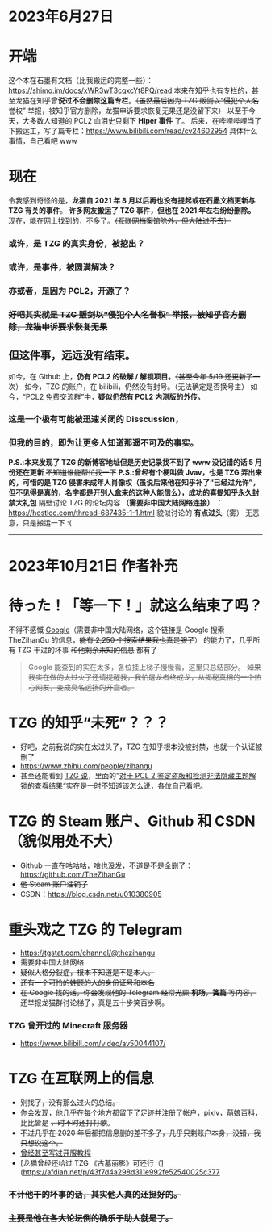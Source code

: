# 2023年6月27日
# 开端
这个本在石墨有文档（比我搬运的完整一些）：https://shimo.im/docs/xWR3wT3cqxcYt8PQ/read
本来在知乎也有专栏的，甚至龙猫在知乎曾**说过不会删除这篇专栏**。~~（虽然最后因为 TZG 贩剑以“侵犯个人名誉权” 举报，被知乎官方删除，龙猫申诉要求恢复无果还是没留下来）~~
以至于今天，大多数人知道的 PCL2 血泪史只剩下 **Hiper 事件** 了。
后来，在哔哩哔哩当了下搬运工，写了篇专栏：https://www.bilibili.com/read/cv24602954
具体什么事情，自己看吧 www
# 现在
令我感到奇怪的是，**龙猫自 2021 年 8 月以后再也没有提起或在石墨文档更新与 TZG 有关的事件**。
**许多网友搬运了 TZG 事件，但也在 2021 年左右纷纷删除。**
现在，能在网上找到的，不多了。~~（互联网档案馆除外，但大陆进不去）~~
### 或许，是 TZG 的真实身份，被挖出？
### 或许，是事件，被圆满解决？
### 亦或者，是因为 PCL2，开源了？
### ~~好吧其实就是 TZG 贩剑以“侵犯个人名誉权” 举报，被知乎官方删除，龙猫申诉要求恢复无果~~
## 但这件事，远远没有结束。
如今，在 Github 上，**仍有 PCL2 的破解 / 解锁项目。**~~（甚至今年 5/19 还更新了一次）~~
如今，TZG 的账户，在 bilibili，仍然没有封号。（无法确定是否换号主）
如今，“PCL2 免费交流群”中，**疑似仍然有 PCL2 内测版的外传。**
### 这是一个极有可能被迅速关闭的 Disscussion，
### 但我的目的，即为让更多人知道那遥不可及的事实。
**P.S.:本来发现了 TZG 的新博客地址但是历史记录找不到了 www 没记错的话 5 月份还在更新**
~~不知道谁能帮忙找一下~~
**P.S.:曾经有个梗叫做 Jvav，也是 TZG 弄出来的，可惜的是 TZG 侵害未成年人肖像权（虽说后来他在知乎补了“已经过允许”，但不见得是真的，名字都是开别人盒来的这种人能信么），成功的喜提知乎永久封禁大礼包**
隔壁讨论 TZG 的论坛内容 **（需要非中国大陆网络连接）** ：https://hostloc.com/thread-687435-1-1.html
貌似讨论的 **有点过头**（雾）
无恶意，只是搬运一下 :(
***
# 2023年10月21日 作者补充
# 待った！「等一下！」就这么结束了吗？
不得不感慨 [Google](https://www.google.com/search?q=thezihangu&newwindow=1&sca_esv=575429130&cs=0&sxsrf=AM9HkKlCqEdtwm3DYeQxfWJOqGQvLCDhOg:1697885167392&filter=0&biw=1229&bih=626&dpr=2#ip=1)（需要非中国大陆网络，这个链接是 Google 搜索 TheZihanGu 的信息，~~能有 2,250 个搜索结果我也真是服了~~） 的能力了，几乎所有 TZG 干过的坏事 ~~和他剩余未知的信息~~ 都有了
> Google 能查到的实在太多，各位挂上梯子慢慢看，这里只总结部分。
> ~~如果我实在做的太过火了还请提醒我，我怕屠龙者终成龙，从揭秘真相的一个热心网友，变成臭名远扬的开盒者。~~
# TZG 的知乎“未死”？？？
- 好吧，之前我说的实在太过头了，TZG 在知乎根本没被封禁，也就一个认证被删了
- https://www.zhihu.com/people/zihangu
- 甚至还能看到 [TZG 说](https://www.zhihu.com/column/c_1255922645968838656)，里面的”[对于 PCL 2 鉴定盗版和检测非法隐藏主题解锁的查看结果](https://zhuanlan.zhihu.com/p/347828430)“实在是一时不知道该怎么说，各位自己看吧。
# TZG 的 Steam 账户、Github 和 CSDN（貌似用处不大）
- Github 一直在咕咕咕，啥也没发，不道是不是全删了：https://github.com/TheZihanGu
- ~~他 Steam 账户注销了~~
- CSDN：https://blog.csdn.net/u010380905
# 重头戏之 TZG 的 Telegram
- https://tgstat.com/channel/@thezihangu
- 需要非中国大陆网络
- ~~疑似人格分裂症，根本不知道是不是本人。~~
- ~~还有一个可怜的姓顾的人的身份证号和本名~~
- ~~在 Google 找的话，你会发现他的 Telegram 经常光顾 **机场**，**簧篇** 等内容，还举报龙猫群讨论梯子，真是五十步笑百步啊。~~
### TZG 曾开过的 Minecraft 服务器
- https://www.bilibili.com/video/av50044107/
# TZG 在互联网上的信息
- ~~别找了，没有那么过火的总结。~~
- 你会发现，他几乎在每个地方都留下了足迹并注册了帐户，pixiv，萌娘百科，比比皆是 ~~，时不时还打打歌~~。
- ~~不过几乎在 2020 年后都把信息删的差不多了，几乎只剩账户本身，没错，我只想说这个。~~
- [曾经甚至写过开服教程](https://guide.minecraft.kim/)
- [龙猫曾经还给过 TZG 《古墓丽影》可还行（](https://afdian.net/p/43f7d4a298d311e992fe52540025c377
### ~~不计他干的坏事的话，其实他人真的还挺好的。~~
### ~~主要是他在各大论坛倒的确乐于助人就是了。~~